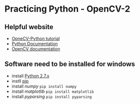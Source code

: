 Practicing Python - OpenCV-2
===============================

## Helpful website

- [OpneCV-Python tutorial](http://opencv-python-tutroals.readthedocs.io/en/latest/py_tutorials/py_setup/py_table_of_contents_setup/py_table_of_contents_setup.html)
- [Python Documentation](https://docs.python.org/2/library/os.html)
- [OpenCV documentation](https://docs.opencv.org/2.4/index.html)

## Software need to be installed for windows


- install [Python 2.7.x](http://python.org/ftp/python/2.7.5/python-2.7.5.msi)
- instll [pip](https://github.com/BurntSushi/nfldb/wiki/Python-&-pip-Windows-installation)
- install *numpy* `pip install numpy`
- install *matplotlib* `pip install matplotlib`
- install *pyparsing* `pip install pyparsing`
